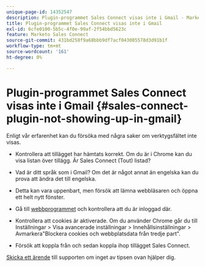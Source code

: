 ```yaml
---
unique-page-id: 14352547
description: Plugin-programmet Sales Connect visas inte i Gmail - Marketo Docs - produktdokumentation
title: Plugin-programmet Sales Connect visas inte i Gmail
exl-id: 6cfe0100-5b5c-4f0e-99af-2f54bbd5623c
feature: Marketo Sales Connect
source-git-commit: 431bd258f9a68bbb9df7acf043085578d3d91b1f
workflow-type: tm+mt
source-wordcount: '161'
ht-degree: 0%

---
```


# Plugin-programmet Sales Connect visas inte i Gmail {#sales-connect-plugin-not-showing-up-in-gmail}

Enligt vår erfarenhet kan du försöka med några saker om verktygsfältet inte visas.

- Kontrollera att tillägget har hämtats korrekt. Om du är i Chrome kan du visa listan över tillägg. Är Sales Connect (Tout) listad?

- Vad är ditt språk som i Gmail? Om det är något annat än engelska kan du prova att ändra det till engelska.

- Detta kan vara uppenbart, men försök att lämna webbläsaren och öppna ett helt nytt fönster.

- Gå till [webbprogrammet](https://toutapp.com/login) och kontrollera att du är inloggad där.

- Kontrollera att cookies är aktiverade. Om du använder Chrome går du till Inställningar > Visa avancerade inställningar > Innehållsinställningar > Avmarkera&quot;Blockera cookies och webbplatsdata från tredje part&quot;.

- Försök att koppla från och sedan koppla ihop tillägget Sales Connect.

[Skicka ett ärende](https://nation.marketo.com/community/support_solutions) till supporten om inget av tipsen ovan hjälper dig.
